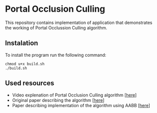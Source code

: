 Portal Occlusion Culling
========================
This repository contains implementation of application that demonstrates
the working of Portal Occlussion Culling algorithm.

Instalation 
-----------
To install the program run the following command:
```
chmod u+x build.sh
./build.sh
```

Used resources
--------------
- Video explenation of Portal Occlusion Culling algorithm 
  [[here](https://www.youtube.com/watch?v=8xgb-ZcZV9s)]
- Original paper describing the algorithm
  [[here](https://doi.org/10.1093/comjnl/14.3.232)]
- Paper describing implementation of the algorithm using AABB
  [[here](https://dl.acm.org/doi/10.1145/199404.199422)]
